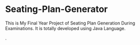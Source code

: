 # Seating-Plan-Generator

This is My Final Year Project of Seating Plan Generation During Examinations. It is totally developed using Java Language.

























































































































































.






































